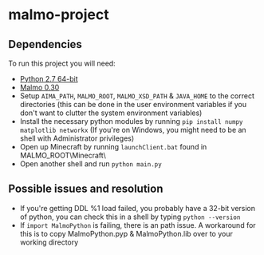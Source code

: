 # malmo-project

## Dependencies

To run this project you will need:
* [Python 2.7 64-bit](https://www.python.org/downloads/release/python-2713/)
* [Malmo 0.30](https://github.com/Microsoft/malmo/releases)
* Setup `AIMA_PATH`, `MALMO_ROOT`, `MALMO_XSD_PATH` & `JAVA_HOME` to the correct directories (this can be done in the user environment variables if you don't want to clutter the system environment variables)
* Install the necessary python modules by running `pip install numpy matplotlib networkx` (If you're on Windows, you might need to be an shell with Administrator privileges)
* Open up Minecraft by running `launchClient.bat` found in MALMO_ROOT\\Minecraft\\
* Open another shell and run `python main.py`

## Possible issues and resolution
* If you're getting DDL %1 load failed, you probably have a 32-bit version of python, you can check this in a shell by typing `python --version`
* If `import MalmoPython` is failing, there is an path issue. A workaround for this is to copy MalmoPython.pyp & MalmoPython.lib over to your working directory
